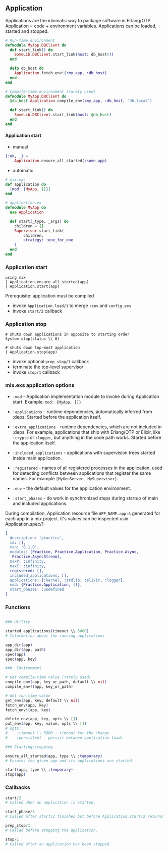 ## Application

Applications are the idiomatic way to package software in Erlang/OTP.
Application = code + environment variables.
Applications can be loaded, started and stopped.

```elixir
# Run-time environment
defmodule MyApp.DBClient do
  def start_link() do
    SomeLib.DBClient.start_link(host: db_host())
  end

  defp db_host do
    Application.fetch_env!(:my_app, :db_host)
  end
end

# Compile-time environment (rarely used)
defmodule MyApp.DBClient do
  @db_host Application.compile_env(:my_app, :db_host, "db.local")

  def start_link() do
    SomeLib.DBClient.start_link(host: @db_host)
  end
end
```

#### Application start
- manual
``` elixir 
{:ok, _} = 
    Application.ensure_all_started(:some_app)
```

- automatic
```elixir
# mix.exs
def application do
  [mod: {MyApp, []}]
end

# application.ex
defmodule MyApp do
  use Application

  def start(_type, _args) do
    children = []
    Supervisor.start_link(
        children, 
        strategy: :one_for_one
    )
  end
end
```

### Application start
```
using mix
| Application.ensure_all_started(app)
| Application.start(app)
```

Prerequisite: application must be compiled
- invoke `Application.load/1` to merge `:env` and `config.exs`
- invoke `start/2` callback

### Application stop

```
# shuts down applications in opposite to starting order
System.stop(status \\ 0)

# shuts down top-most application
| Application.stop(app)
```

- invoke optional `prep_stop/1` callback
- terminate the top-level supervisor
- invoke `stop/1` callback

### mix.exs application options

- `:mod` - Application implementation module to invoke during Application start.
Example: `mod: {MyApp, []}`

- `:applications` - runtime dependencies, automatically inferred from :deps.
Started before the application itself.

- `:extra_applications` - runtime dependencies, which are not included in :deps. 
For example, applications that ship with Erlang/OTP or Elixir, like `:crypto` or `:logger`, but anything in the code path works.
Started before the application itself.

- `:included_applications` - applications with supervision trees started inside main application.

- `:registered` - names of all registered processes in the application, used for detecting conflicts between applications that register the same names. 
For example `[MyGenServer, MySupervisor]`.

- `:env` - the default values for the application environment.

- `:start_phases` - do work in synchronized steps during startup of main and included applications.

During compilation, Application resource file `APP_NAME.app` is generated for each app in a mix project.
It's values can be inspected usin Application.spec/1

```erlang
[
  description: 'practice',
  id: [],
  vsn: '0.1.0',
  modules: [Practice, Practice.Application, Practice.Async,
   Practice.AsyncStream],
  maxP: :infinity,
  maxT: :infinity,
  registered: [],
  included_applications: [],
  applications: [:kernel, :stdlib, :elixir, :logger],
  mod: {Practice.Application, []},
  start_phases: :undefined
]
```


### Functions

```elixir

### Utility

started_applications(timeout \\ 5000)
# Information about the running applications

app_dir(app)
app_dir(app, path)
spec(app)
spec(app, key)

###  Environment

# Get compile-time value (rarely used)
compile_env(app, key_or_path, default \\ nil)
compile_env!(app, key_or_path)

# Get run-time value
get_env(app, key, default \\ nil)
fetch_env(app, key)
fetch_env!(app, key)

delete_env(app, key, opts \\ [])
put_env(app, key, value, opts \\ [])
# opts: 
#    :timeout \\ 5000 - timeout for the change
#    :persistent - persist between application loads

### Starting/stopping

ensure_all_started(app, type \\ :temporary)
# Ensures the given app and its applications are started.

start(app, type \\ :temporary)
stop(app)
```

### Callbacks
```elixir
start/2
# Called when an application is started.

start_phase/3
# Called after start/2 finishes but before Application.start/2 returns

prep_stop/1
# Called before stopping the application.

stop/1
# Called after an application has been stopped.
```